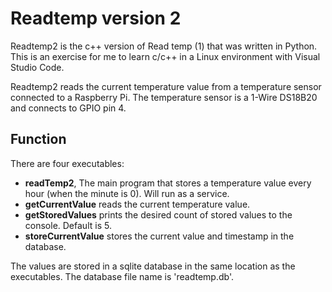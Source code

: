 # Readtemp version 2

Readtemp2 is the c++ version of Read temp (1) that was written in Python.
This is an exercise for me to learn c/c++ in a Linux environment with Visual Studio Code.

Readtemp2 reads the current temperature value from a temperature sensor connected to a Raspberry Pi. The temperature sensor is a 1-Wire DS18B20 and connects to GPIO pin 4.

## Function

There are four executables:
- **readTemp2**, The main program that stores a temperature value every hour (when the minute is 0). Will run as a service.
- **getCurrentValue** reads the current temperature value.
- **getStoredValues** prints the desired count of stored values to the console. Default is 5.
- **storeCurrentValue** stores the current value and timestamp in the database.

The values are stored in a sqlite database in the same location as the executables. The database file name is 'readtemp.db'.
